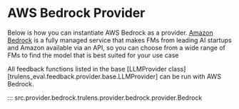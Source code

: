 # AWS Bedrock Provider

Below is how you can instantiate AWS Bedrock as a provider. [Amazon
Bedrock](https://aws.amazon.com/bedrock/) is a fully managed service that makes
FMs from leading AI startups and Amazon available via an API, so you can choose
from a wide range of FMs to find the model that is best suited for your use case

All feedback functions listed in the base [LLMProvider
class][trulens_eval.feedback.provider.base.LLMProvider] can be run with AWS
Bedrock.

::: src.provider.bedrock.trulens.provider.bedrock.provider.Bedrock
